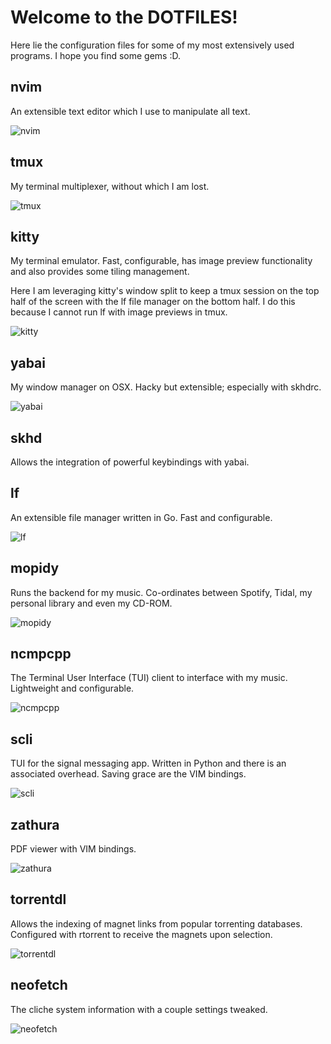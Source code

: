 # Welcome to the DOTFILES!

Here lie the configuration files for some of my most extensively used programs. I hope you find some gems :D.

## nvim
An extensible text editor which I use to manipulate all text.

![nvim](img/nvim.png)


## tmux
My terminal multiplexer, without which I am lost.

![tmux](img/tmux.png)


## kitty
My terminal emulator. Fast, configurable, has image preview functionality and also provides some tiling management.

Here I am leveraging kitty's window split to keep a tmux session on the top half of the screen with the lf file manager on the bottom half. I do this because I cannot run lf with image previews in tmux.

![kitty](img/kitty.png)


## yabai
My window manager on OSX. Hacky but extensible; especially with skhdrc.

![yabai](img/yabai.png)


## skhd
Allows the integration of powerful keybindings with yabai.


## lf
An extensible file manager written in Go. Fast and configurable.

![lf](img/lf.png)


## mopidy
Runs the backend for my music. Co-ordinates between Spotify, Tidal, my personal library and even my CD-ROM.

![mopidy](img/mopidy.png)


## ncmpcpp
The Terminal User Interface (TUI) client to interface with my music. Lightweight and configurable.

![ncmpcpp](img/ncmpcpp.png)


## scli
TUI for the signal messaging app. Written in Python and there is an associated overhead. Saving grace are the VIM bindings.

![scli](img/scli.png)


## zathura
PDF viewer with VIM bindings.

![zathura](img/zathura.png)


## torrentdl
Allows the indexing of magnet links from popular torrenting databases. Configured with rtorrent to receive the magnets upon selection.

![torrentdl](img/tordl.png)


## neofetch
The cliche system information with a couple settings tweaked.

![neofetch](img/neofetch.png)

